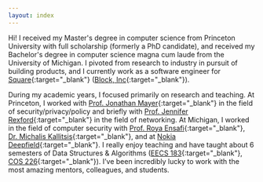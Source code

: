 ```yaml
---
layout: index 
---
```


Hi! I received my Master's degree in computer science from Princeton University
with full scholarship (formerly a PhD candidate), and received my Bachelor's
degree in computer science magna cum laude from the University of Michigan. I
pivoted from research to industry in pursuit of building products, and I
currently work as a software engineer for 
[Square](https://squareup.com/us/en){:target="_blank"} 
([Block, Inc](https://block.xyz/){:target="_blank"}).

During my academic years, I focused primarily on research and teaching. At
Princeton, I worked with 
[Prof. Jonathan Mayer](https://jonathanmayer.org/){:target="_blank"} 
in the field of security/privacy/policy and briefly with 
[Prof. Jennifer Rexford](https://www.cs.princeton.edu/~jrex/){:target="_blank"} 
in the field of networking. At Michigan, I worked in the field of computer security with 
[Prof. Roya Ensafi](https://ensa.fi){:target="_blank"}, 
[Dr. Michalis Kallitsis](http://www-personal.umich.edu/~mgkallit/){:target="_blank"},
and at
[Nokia Deepfield](https://www.nokia.com/networks/solutions/deepfield/){:target="_blank"}.
I really enjoy teaching and have taught about 6 semesters of Data Structures &
Algorithms 
([EECS 183](https://eecs183.org){:target="_blank"}, 
[COS 226](https://www.cs.princeton.edu/courses/archive/fall20/cos226/syllabus.php){:target="_blank"}).
I’ve been incredibly lucky to work with the most amazing mentors, colleagues, and students.
